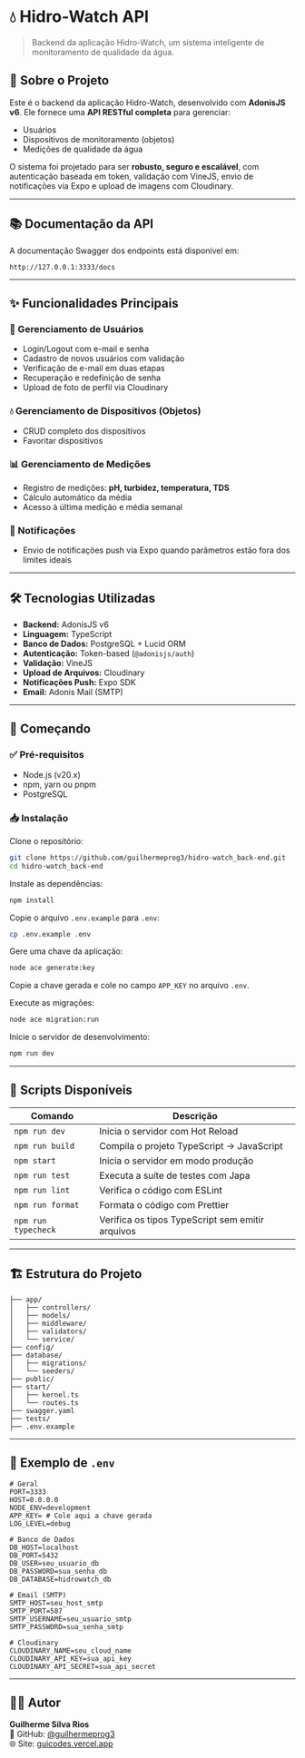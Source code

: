 # 💧 Hidro-Watch API

> Backend da aplicação Hidro-Watch, um sistema inteligente de monitoramento de qualidade da água.

## 📖 Sobre o Projeto

Este é o backend da aplicação Hidro-Watch, desenvolvido com **AdonisJS v6**. Ele fornece uma **API RESTful completa** para gerenciar:

- Usuários
- Dispositivos de monitoramento (objetos)
- Medições de qualidade da água

O sistema foi projetado para ser **robusto, seguro e escalável**, com autenticação baseada em token, validação com VineJS, envio de notificações via Expo e upload de imagens com Cloudinary.

---

## 📚 Documentação da API

A documentação Swagger dos endpoints está disponível em:

```
http://127.0.0.1:3333/docs
```

---

## ✨ Funcionalidades Principais

### 👤 Gerenciamento de Usuários
- Login/Logout com e-mail e senha
- Cadastro de novos usuários com validação
- Verificação de e-mail em duas etapas
- Recuperação e redefinição de senha
- Upload de foto de perfil via Cloudinary

### 💧 Gerenciamento de Dispositivos (Objetos)
- CRUD completo dos dispositivos
- Favoritar dispositivos

### 📊 Gerenciamento de Medições
- Registro de medições: **pH, turbidez, temperatura, TDS**
- Cálculo automático da média
- Acesso à última medição e média semanal

### 🔔 Notificações
- Envio de notificações push via Expo quando parâmetros estão fora dos limites ideais

---

## 🛠️ Tecnologias Utilizadas

- **Backend:** AdonisJS v6
- **Linguagem:** TypeScript
- **Banco de Dados:** PostgreSQL + Lucid ORM
- **Autenticação:** Token-based (`@adonisjs/auth`)
- **Validação:** VineJS
- **Upload de Arquivos:** Cloudinary
- **Notificações Push:** Expo SDK
- **Email:** Adonis Mail (SMTP)

---

## 🚀 Começando

### ✅ Pré-requisitos

- Node.js (v20.x)
- npm, yarn ou pnpm
- PostgreSQL

### 📥 Instalação

Clone o repositório:

```bash
git clone https://github.com/guilhermeprog3/hidro-watch_back-end.git
cd hidro-watch_back-end
```

Instale as dependências:

```bash
npm install
```

Copie o arquivo `.env.example` para `.env`:

```bash
cp .env.example .env
```

Gere uma chave da aplicação:

```bash
node ace generate:key
```

Copie a chave gerada e cole no campo `APP_KEY` no arquivo `.env`.

Execute as migrações:

```bash
node ace migration:run
```

Inicie o servidor de desenvolvimento:

```bash
npm run dev
```

---

## 🧪 Scripts Disponíveis

| Comando              | Descrição                                           |
|----------------------|-----------------------------------------------------|
| `npm run dev`        | Inicia o servidor com Hot Reload                   |
| `npm run build`      | Compila o projeto TypeScript → JavaScript          |
| `npm start`          | Inicia o servidor em modo produção                 |
| `npm run test`       | Executa a suíte de testes com Japa                 |
| `npm run lint`       | Verifica o código com ESLint                       |
| `npm run format`     | Formata o código com Prettier                      |
| `npm run typecheck`  | Verifica os tipos TypeScript sem emitir arquivos   |

---

## 🏗️ Estrutura do Projeto

```
├── app/
│   ├── controllers/
│   ├── models/
│   ├── middleware/
│   ├── validators/
│   └── service/
├── config/
├── database/
│   ├── migrations/
│   └── seeders/
├── public/
├── start/
│   ├── kernel.ts
│   └── routes.ts
├── swagger.yaml
├── tests/
├── .env.example
```

---

## 📄 Exemplo de `.env`

```env
# Geral
PORT=3333
HOST=0.0.0.0
NODE_ENV=development
APP_KEY= # Cole aqui a chave gerada
LOG_LEVEL=debug

# Banco de Dados
DB_HOST=localhost
DB_PORT=5432
DB_USER=seu_usuario_db
DB_PASSWORD=sua_senha_db
DB_DATABASE=hidrowatch_db

# Email (SMTP)
SMTP_HOST=seu_host_smtp
SMTP_PORT=587
SMTP_USERNAME=seu_usuario_smtp
SMTP_PASSWORD=sua_senha_smtp

# Cloudinary
CLOUDINARY_NAME=seu_cloud_name
CLOUDINARY_API_KEY=sua_api_key
CLOUDINARY_API_SECRET=sua_api_secret
```

---

## 👨‍💻 Autor

**Guilherme Silva Rios**  
🔗 GitHub: [@guilhermeprog3](https://github.com/guilhermeprog3)  
🌐 Site: [guicodes.vercel.app](https://guicodes.vercel.app)
